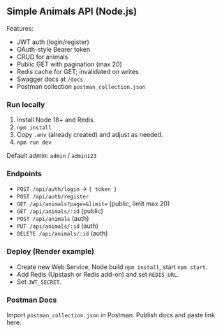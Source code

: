 ## Simple Animals API (Node.js)

Features:
- JWT auth (login/register)
- OAuth-style Bearer token
- CRUD for animals
- Public GET with pagination (max 20)
- Redis cache for GET; invalidated on writes
- Swagger docs at `/docs`
- Postman collection `postman_collection.json`

### Run locally
1. Install Node 18+ and Redis.
2. `npm install`
3. Copy `.env` (already created) and adjust as needed.
4. `npm run dev`

Default admin: `admin` / `admin123`

### Endpoints
- `POST /api/auth/login` -> `{ token }`
- `POST /api/auth/register`
- `GET /api/animals?page=&limit=` (public, limit max 20)
- `GET /api/animals/:id` (public)
- `POST /api/animals` (auth)
- `PUT /api/animals/:id` (auth)
- `DELETE /api/animals/:id` (auth)

### Deploy (Render example)
- Create new Web Service, Node build `npm install`, start `npm start`.
- Add Redis (Upstash or Redis add-on) and set `REDIS_URL`.
- Set `JWT_SECRET`.

### Postman Docs
Import `postman_collection.json` in Postman. Publish docs and paste link here.


